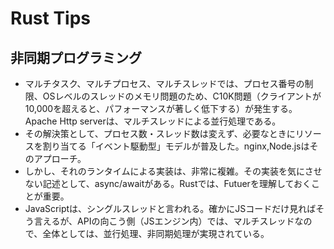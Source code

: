 # Rust Tips
## 非同期プログラミング
- マルチタスク、マルチプロセス、マルチスレッドでは、プロセス番号の制限、OSレベルのスレッドのメモリ問題のため、C10K問題（クライアントが10,000を超えると、パフォーマンスが著しく低下する）が発生する。Apache Http serverは、マルチスレッドによる並行処理である。
- その解決策として、プロセス数・スレッド数は変えず、必要なときにリソースを割り当てる「イベント駆動型」モデルが普及した。nginx,Node.jsはそのアプローチ。
- しかし、それのランタイムによる実装は、非常に複雑。その実装を気にさせない記述として、async/awaitがある。Rustでは、Futuerを理解しておくことが重要。
- JavaScriptは、シングルスレッドと言われる。確かにJSコードだけ見ればそう言えるが、APIの向こう側（JSエンジン内）では、マルチスレッドなので、全体としては、並行処理、非同期処理が実現されている。
